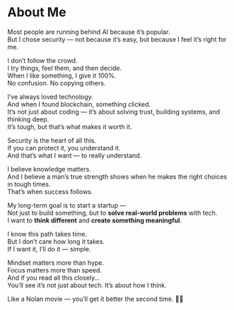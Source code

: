 #  About Me

Most people are running behind AI because it’s popular.  
But I chose security — not because it’s easy, but because I feel it’s right for me.

I don’t follow the crowd.  
I try things, feel them, and then decide.  
When I like something, I give it 100%.  
No confusion. No copying others.

I’ve always loved technology.  
And when I found blockchain, something clicked.  
It’s not just about coding — it’s about solving trust, building systems, and thinking deep.  
It’s tough, but that’s what makes it worth it.

Security is the heart of all this.  
If you can protect it, you understand it.  
And that’s what I want — to really understand.

I believe knowledge matters.  
And I believe a man’s true strength shows when he makes the right choices in tough times.  
That’s when success follows.

My long-term goal is to start a startup —  
Not just to build something, but to **solve real-world problems** with tech.  
I want to **think different** and **create something meaningful**.

I know this path takes time.  
But I don’t care how long it takes.  
If I want it, I’ll do it — simple.

Mindset matters more than hype.  
Focus matters more than speed.  
And if you read all this closely…  
You’ll see it’s not just about tech. It’s about how I think.

Like a Nolan movie — you’ll get it better the second time. 🔐🌀
